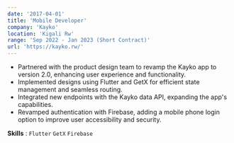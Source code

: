 ```yaml
---
date: '2017-04-01'
title: 'Mobile Developer'
company: 'Kayko'
location: 'Kigali Rw'
range: 'Sep 2022 - Jan 2023 (Short Contract)'
url: 'https://kayko.rw/'
---
```


- Partnered with the product design team to revamp the Kayko app to version 2.0, enhancing user experience and functionality.
- Implemented designs using Flutter and GetX for efficient state management and seamless routing.
- Integrated new endpoints with the Kayko data API, expanding the app's capabilities.
- Revamped authentication with Firebase, adding a mobile phone login option to improve user accessibility and security.

**Skills** : `Flutter` `GetX` `Firebase`
